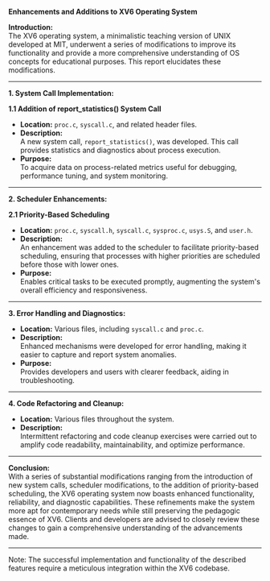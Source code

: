**Enhancements and Additions to XV6 Operating System**

**Introduction:**  
The XV6 operating system, a minimalistic teaching version of UNIX developed at MIT, underwent a series of modifications to improve its functionality and provide a more comprehensive understanding of OS concepts for educational purposes. This report elucidates these modifications.

---

**1. System Call Implementation:**

**1.1 Addition of report_statistics() System Call**
   - **Location:** `proc.c`, `syscall.c`, and related header files.
   - **Description:**  
     A new system call, `report_statistics()`, was developed. This call provides statistics and diagnostics about process execution.
   - **Purpose:**  
     To acquire data on process-related metrics useful for debugging, performance tuning, and system monitoring.

---

**2. Scheduler Enhancements:**

**2.1 Priority-Based Scheduling**
   - **Location:** `proc.c`, `syscall.h`, `syscall.c`, `sysproc.c`, `usys.S`, and `user.h`.
   - **Description:**  
     An enhancement was added to the scheduler to facilitate priority-based scheduling, ensuring that processes with higher priorities are scheduled before those with lower ones.
   - **Purpose:**  
     Enables critical tasks to be executed promptly, augmenting the system's overall efficiency and responsiveness.

---

**3. Error Handling and Diagnostics:**
   - **Location:** Various files, including `syscall.c` and `proc.c`.
   - **Description:**  
     Enhanced mechanisms were developed for error handling, making it easier to capture and report system anomalies.
   - **Purpose:**  
     Provides developers and users with clearer feedback, aiding in troubleshooting.

---

**4. Code Refactoring and Cleanup:**
   - **Location:** Various files throughout the system.
   - **Description:**  
     Intermittent refactoring and code cleanup exercises were carried out to amplify code readability, maintainability, and optimize performance.

---

**Conclusion:**  
With a series of substantial modifications ranging from the introduction of new system calls, scheduler modifications, to the addition of priority-based scheduling, the XV6 operating system now boasts enhanced functionality, reliability, and diagnostic capabilities. These refinements make the system more apt for contemporary needs while still preserving the pedagogic essence of XV6. Clients and developers are advised to closely review these changes to gain a comprehensive understanding of the advancements made.

--- 

Note: The successful implementation and functionality of the described features require a meticulous integration within the XV6 codebase.
